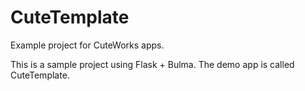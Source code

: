 # CuteTemplate
Example project for CuteWorks apps.

This is a sample project using Flask + Bulma. The demo app is called CuteTemplate.